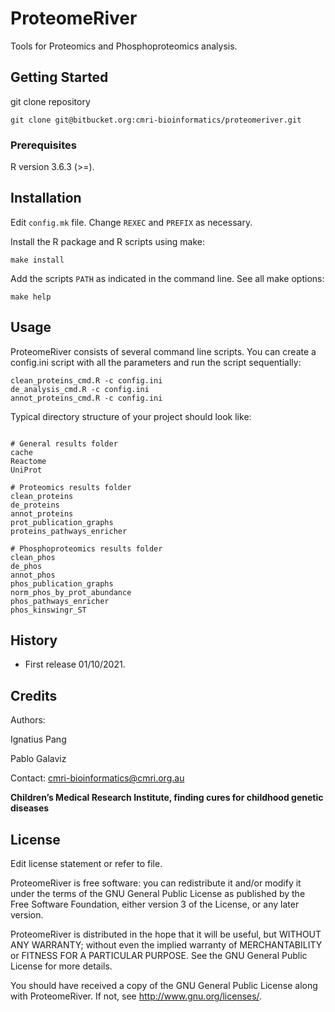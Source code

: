 # ProteomeRiver

Tools for Proteomics and Phosphoproteomics analysis. 

## Getting Started

git clone repository 
```
git clone git@bitbucket.org:cmri-bioinformatics/proteomeriver.git
```

### Prerequisites

R version 3.6.3 (>=). 

## Installation

Edit `config.mk` file. Change `REXEC` and `PREFIX` as necessary. 

Install the R package and R scripts using make:
```
make install 
```
Add the scripts `PATH` as indicated in the command line. See all make options:
``` 
make help
```

## Usage
ProteomeRiver consists of several command line scripts. You can create a config.ini script with all the parameters and run the script sequentially:

```
clean_proteins_cmd.R -c config.ini
de_analysis_cmd.R -c config.ini
annot_proteins_cmd.R -c config.ini
```

Typical directory structure of your project should look like:

``` 

# General results folder 
cache
Reactome
UniProt

# Proteomics results folder 
clean_proteins
de_proteins
annot_proteins
prot_publication_graphs
proteins_pathways_enricher

# Phosphoproteomics results folder 
clean_phos
de_phos
annot_phos
phos_publication_graphs
norm_phos_by_prot_abundance
phos_pathways_enricher
phos_kinswingr_ST

```

## History

* First release 01/10/2021.

## Credits

Authors: 

Ignatius Pang

Pablo Galaviz 

Contact:  cmri-bioinformatics@cmri.org.au


**Children’s Medical Research Institute, finding cures for childhood genetic diseases**  

## License

Edit license statement or refer to file. 

ProteomeRiver is free software: you can redistribute it and/or modify
it under the terms of the GNU General Public License as published by
the Free Software Foundation, either version 3 of the License, or
any later version.

ProteomeRiver is distributed in the hope that it will be useful,
but WITHOUT ANY WARRANTY; without even the implied warranty of
MERCHANTABILITY or FITNESS FOR A PARTICULAR PURPOSE.  See the
GNU General Public License for more details.

You should have received a copy of the GNU General Public License
along with ProteomeRiver.  If not, see <http://www.gnu.org/licenses/>.
